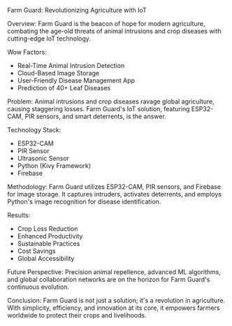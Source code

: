 Farm Guard: Revolutionizing Agriculture with IoT

Overview: Farm Guard is the beacon of hope for modern agriculture, combating the age-old threats of animal intrusions and crop diseases with cutting-edge IoT technology.

Wow Factors:
- Real-Time Animal Intrusion Detection
- Cloud-Based Image Storage
- User-Friendly Disease Management App
- Prediction of 40+ Leaf Diseases

Problem: Animal intrusions and crop diseases ravage global agriculture, causing staggering losses. Farm Guard's IoT solution, featuring ESP32-CAM, PIR sensors, and smart deterrents, is the answer.

Technology Stack:
- ESP32-CAM
- PIR Sensor
- Ultrasonic Sensor
- Python (Kivy Framework)
- Firebase

Methodology: Farm Guard utilizes ESP32-CAM, PIR sensors, and Firebase for image storage. It captures intruders, activates deterrents, and employs Python's image recognition for disease identification.

Results:
- Crop Loss Reduction
- Enhanced Productivity
- Sustainable Practices
- Cost Savings
- Global Accessibility

Future Perspective: Precision animal repellence, advanced ML algorithms, and global collaboration networks are on the horizon for Farm Guard's continuous evolution.

Conclusion: Farm Guard is not just a solution; it's a revolution in agriculture. With simplicity, efficiency, and innovation at its core, it empowers farmers worldwide to protect their crops and livelihoods.
